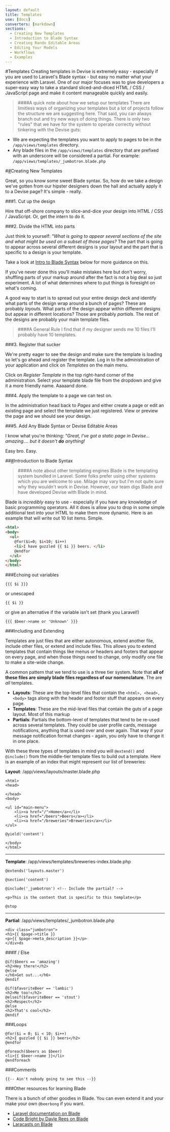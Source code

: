 ```yaml
---
layout: default
title: Templates
use: [docs]
converters: [markdown]
sections:
  - Creating New Templates
  - Introduction to Blade Syntax
  - Creating Rando Editable Areas
  - Editing Your Models
  - Workflows
  - Examples
---
```


#Templates
Creating templates in Devise is extremely easy - especially if you are used to Laravel's Blade syntax - but easy no matter what your experience with Laravel. One of our major focuses was to give developers a super-easy way to take a standard sliced-and-diced HTML / CSS / JavaScript page and make it content manageable quickly and easily. 

> ####A quick note about how we setup our templates 
>There are limitless ways of organizing your templates but a lot of projects follow the structure we are suggesting here. That said, you can always branch out and try new ways of doing things. There is only two "rules" that we have for the system to operate correctly without tinkering with the Devise guts:

  - We are expecting the templates you want to apply to pages to be in the ```/app/views/templates``` directory.
  - Any blade files in the ```/app/views/templates``` directory that are prefixed with an underscore will be considered a partial. For example: ```/app/views/templates/_jumbotron.blade.php```


#<a name="creating-new-templates" class="ia"></a>[#](#creating-new-templates)Creating New Templates

Great, so you know some sweet Blade syntax. So, how do we take a design we've gotten from our hipster designers down the hall and actually apply it to a Devise page? It's simple - really.

###1. Cut up the design

Hire that off-shore company to slice-and-dice your design into HTML / CSS / JavaScript. Or, get the intern to do it. 

###2. Divide the HTML into parts

Just think to yourself: *"What is going to appear several sections of the site and what might be used on a subset of those pages?* The part that is going to appear across several different designs is your layout and the part that is specific to a design is your template. 

Take a look at [Intro to Blade Syntax](#introduction-to-blade-syntax) below for more guidance on this.

<div class="beginner" markdown="1">

If you've never done this you'll make mistakes here but don't worry, shuffling parts of your markup around after the fact is not a big deal so just experiment. A lot of what determines where to put things is foresight on what's coming.

A good way to start is to spread out your entire design deck and identify what parts of the design wrap around a bunch of pages? These are probably *layouts*. What parts of the design appear within different designs but appear in different locations? Those are probably *partials*. The rest of the designs are probably your main template files. 

> ####A General Rule
> I find that if my designer sends me 10 files I'll probably have 10 templates. 

</div>

###3. Register that sucker

We're pretty eager to see the design and make sure the template is loading so let's go ahead and register the template. Log in to the administration of your application and click on *Templates* on the main menu. 

Click on *Register Template* in the top right-hand corner of the administration. Select your template blade file from the dropdown and give it a more friendly name. Aaaaand done.

###4. Apply the template to a page we can test on.

In the administration head back to *Pages* and either create a page or edit an existing page and select the template we just registered. View or preview the page and we should see your design. 

###5. Add Any Blade Syntax or Devise Editable Areas

I know what you're thinking: *"Great, I've got a static page in Devise... amazing.... but it doesn't **do** anything!*

Easy bro. Easy. 


##<a name="introduction-to-blade-syntax" class="ia"></a>[#](#introduction-to-blade-syntax)Introduction to Blade Syntax

> ####A note about other templating engines
> Blade is the templating system bundled in Laravel. Some folks prefer using other systems which you are welcome to use. Milage may vary but I'm not quite sure why they wouldn't work in Devise. However, our team digs Blade and have developed Devise with Blade in mind. 

Blade is *incredibly* easy to use - especially if you have any knowledge of basic programming operators. All it does is allow you to drop in some simple additional text into your HTML to make them more dynamic. Here is an example that will write out 10 list items. Simple.

```html
<html>
<body>
  <ul>
    @for($i=0; $i<10; $i++)
    <li>I have guzzled {{ $i }} beers. </li>
    @endfor
  </ul>
</body>
</html>
```

###Echoing out variables 

```
{{{ $i }}}
```

or unescaped

```
{{ $i }}
```

or give an alternative if the variable isn't set (thank you Laravel!)

```
{{{ $beer->name or 'Unknown' }}}
```

###Including and Extending

Templates are just files that are either autonomous, extend another file, include other files, or extend and include files. This allows you to extend templates that contain things like menus or headers and footers that appear on every page, and when those things need to change, only modify one file to make a site-wide change. 

A common pattern that we tend to use is a three tier system. Note that **all of these files are simply blade files regardless of our nomenclature**. The are *all* templates.

* **Layouts**: These are the top-level files that contain the ```<html>, <head>, <body>``` tags along with the header and footer stuff that appears on every page.
* **Templates**: These are the mid-level files that contain the guts of a page layout. Most of this markup
* **Partials**: Partials the bottom-level of templates that tend to be re-used across several templates. They could be user profile cards, message notifications, anything that is used over and over again. That way if your message notification format changes - again, you only have to change it in one place.

With these three types of templates in mind you will ```@extend()``` and ```@include()``` from the middle-tier template files to build out a template. Here is an example of an index that might represent our list of breweries:

**Layout**: /app/views/layouts/master.blade.php

```
<html>
<head>

</head>
<body>

<ul id="main-menu">
	<li><a href="/">Home</a></li>
    <li><a href="/beers">Beers</a></li>
    <li><a href="/breweries">Breweries</a></li>
</ul>

@yield('content')

</body>
</html>
```

---

**Template**: /app/views/templates/breweries-index.blade.php

```
@extends('layouts.master')

@section('content')

@include('_jumbotron') <!-- Include the partial? -->

<p>This is the content that is specific to this template</p>

@stop
```

---

**Partial**: /app/views/templates/_jumbotron.blade.php

```
<div class="jumbotron">
<h1>{{ $page->title }}
<p>{{ $page->meta_description }}</p>
</div>ds
```

###If / Else

```
@if($beers == 'amazing')
<h2>Hey there!</h2>
@else
</h6>Get out...</h6>
@endif
```

```
@if($favoriteBeer == 'lambic')
<h2>Me too!</h2>
@elseif($favoriteBeer == 'stout')
<h2>Respect</h2>
@else
<h2>That's cool</h2>
@endif
```

###Loops

```
@for($i = 0; $i < 10; $i++)
<h2>I guzzled {{ $i }} beers</h2>
@endfor
```

```
@foreach($beers as $beer)
<li>{{ $beer->name }}</li>
@endforeach
```

###Comments

```
{{-- Ain't nobody going to see this --}}
```

###Other resources for learning Blade

There is a bunch of other goodies in Blade. You can even extend it and your make your own ```@beerbong``` if you want. 

* [Laravel documentation on Blade](http://laravel.com/docs/4.2/templates#blade-templating)
* [Code Bright by Dayle Rees on Blade](http://daylerees.com/codebright/blade)
* [Laracasts on Blade](https://laracasts.com/index/blade)
